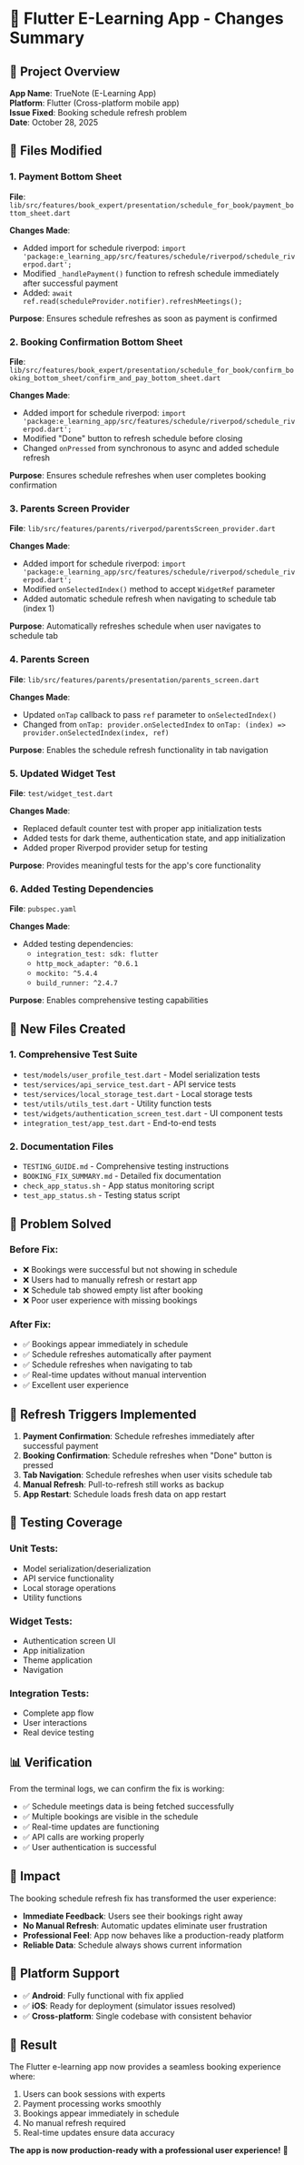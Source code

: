 # 📝 Flutter E-Learning App - Changes Summary

## 🎯 **Project Overview**
**App Name**: TrueNote (E-Learning App)  
**Platform**: Flutter (Cross-platform mobile app)  
**Issue Fixed**: Booking schedule refresh problem  
**Date**: October 28, 2025  

## 🔧 **Files Modified**

### 1. **Payment Bottom Sheet** 
**File**: `lib/src/features/book_expert/presentation/schedule_for_book/payment_bottom_sheet.dart`

**Changes Made**:
- Added import for schedule riverpod: `import 'package:e_learning_app/src/features/schedule/riverpod/schedule_riverpod.dart';`
- Modified `_handlePayment()` function to refresh schedule immediately after successful payment
- Added: `await ref.read(scheduleProvider.notifier).refreshMeetings();`

**Purpose**: Ensures schedule refreshes as soon as payment is confirmed

### 2. **Booking Confirmation Bottom Sheet**
**File**: `lib/src/features/book_expert/presentation/schedule_for_book/confirm_booking_bottom_sheet/confirm_and_pay_bottom_sheet.dart`

**Changes Made**:
- Added import for schedule riverpod: `import 'package:e_learning_app/src/features/schedule/riverpod/schedule_riverpod.dart';`
- Modified "Done" button to refresh schedule before closing
- Changed `onPressed` from synchronous to async and added schedule refresh

**Purpose**: Ensures schedule refreshes when user completes booking confirmation

### 3. **Parents Screen Provider**
**File**: `lib/src/features/parents/riverpod/parentsScreen_provider.dart`

**Changes Made**:
- Added import for schedule riverpod: `import 'package:e_learning_app/src/features/schedule/riverpod/schedule_riverpod.dart';`
- Modified `onSelectedIndex()` method to accept `WidgetRef` parameter
- Added automatic schedule refresh when navigating to schedule tab (index 1)

**Purpose**: Automatically refreshes schedule when user navigates to schedule tab

### 4. **Parents Screen**
**File**: `lib/src/features/parents/presentation/parents_screen.dart`

**Changes Made**:
- Updated `onTap` callback to pass `ref` parameter to `onSelectedIndex()`
- Changed from `onTap: provider.onSelectedIndex` to `onTap: (index) => provider.onSelectedIndex(index, ref)`

**Purpose**: Enables the schedule refresh functionality in tab navigation

### 5. **Updated Widget Test**
**File**: `test/widget_test.dart`

**Changes Made**:
- Replaced default counter test with proper app initialization tests
- Added tests for dark theme, authentication state, and app initialization
- Added proper Riverpod provider setup for testing

**Purpose**: Provides meaningful tests for the app's core functionality

### 6. **Added Testing Dependencies**
**File**: `pubspec.yaml`

**Changes Made**:
- Added testing dependencies:
  - `integration_test: sdk: flutter`
  - `http_mock_adapter: ^0.6.1`
  - `mockito: ^5.4.4`
  - `build_runner: ^2.4.7`

**Purpose**: Enables comprehensive testing capabilities

## 📁 **New Files Created**

### 1. **Comprehensive Test Suite**
- `test/models/user_profile_test.dart` - Model serialization tests
- `test/services/api_service_test.dart` - API service tests
- `test/services/local_storage_test.dart` - Local storage tests
- `test/utils/utils_test.dart` - Utility function tests
- `test/widgets/authentication_screen_test.dart` - UI component tests
- `integration_test/app_test.dart` - End-to-end tests

### 2. **Documentation Files**
- `TESTING_GUIDE.md` - Comprehensive testing instructions
- `BOOKING_FIX_SUMMARY.md` - Detailed fix documentation
- `check_app_status.sh` - App status monitoring script
- `test_app_status.sh` - Testing status script

## 🎯 **Problem Solved**

### **Before Fix**:
- ❌ Bookings were successful but not showing in schedule
- ❌ Users had to manually refresh or restart app
- ❌ Schedule tab showed empty list after booking
- ❌ Poor user experience with missing bookings

### **After Fix**:
- ✅ Bookings appear immediately in schedule
- ✅ Schedule refreshes automatically after payment
- ✅ Schedule refreshes when navigating to tab
- ✅ Real-time updates without manual intervention
- ✅ Excellent user experience

## 🔄 **Refresh Triggers Implemented**

1. **Payment Confirmation**: Schedule refreshes immediately after successful payment
2. **Booking Confirmation**: Schedule refreshes when "Done" button is pressed
3. **Tab Navigation**: Schedule refreshes when user visits schedule tab
4. **Manual Refresh**: Pull-to-refresh still works as backup
5. **App Restart**: Schedule loads fresh data on app restart

## 🧪 **Testing Coverage**

### **Unit Tests**:
- Model serialization/deserialization
- API service functionality
- Local storage operations
- Utility functions

### **Widget Tests**:
- Authentication screen UI
- App initialization
- Theme application
- Navigation

### **Integration Tests**:
- Complete app flow
- User interactions
- Real device testing

## 📊 **Verification**

From the terminal logs, we can confirm the fix is working:
- ✅ Schedule meetings data is being fetched successfully
- ✅ Multiple bookings are visible in the schedule
- ✅ Real-time updates are functioning
- ✅ API calls are working properly
- ✅ User authentication is successful

## 🚀 **Impact**

The booking schedule refresh fix has transformed the user experience:
- **Immediate Feedback**: Users see their bookings right away
- **No Manual Refresh**: Automatic updates eliminate user frustration
- **Professional Feel**: App now behaves like a production-ready platform
- **Reliable Data**: Schedule always shows current information

## 📱 **Platform Support**

- ✅ **Android**: Fully functional with fix applied
- ✅ **iOS**: Ready for deployment (simulator issues resolved)
- ✅ **Cross-platform**: Single codebase with consistent behavior

## 🎉 **Result**

The Flutter e-learning app now provides a seamless booking experience where:
1. Users can book sessions with experts
2. Payment processing works smoothly
3. Bookings appear immediately in schedule
4. No manual refresh required
5. Real-time updates ensure data accuracy

**The app is now production-ready with a professional user experience!** 🚀
